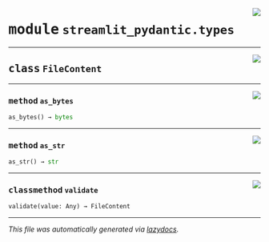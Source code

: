 <!-- markdownlint-disable -->

<a href="https://github.com/lukasmasuch/streamlit-pydantic/blob/main/src/streamlit_pydantic/types.py#L0"><img align="right" style="float:right;" src="https://img.shields.io/badge/-source-cccccc?style=flat-square"></a>

# <kbd>module</kbd> `streamlit_pydantic.types`






---

<a href="https://github.com/lukasmasuch/streamlit-pydantic/blob/main/src/streamlit_pydantic/types.py#L5"><img align="right" style="float:right;" src="https://img.shields.io/badge/-source-cccccc?style=flat-square"></a>

## <kbd>class</kbd> `FileContent`







---

<a href="https://github.com/lukasmasuch/streamlit-pydantic/blob/main/src/streamlit_pydantic/types.py#L6"><img align="right" style="float:right;" src="https://img.shields.io/badge/-source-cccccc?style=flat-square"></a>

### <kbd>method</kbd> `as_bytes`

```python
as_bytes() → bytes
```





---

<a href="https://github.com/lukasmasuch/streamlit-pydantic/blob/main/src/streamlit_pydantic/types.py#L9"><img align="right" style="float:right;" src="https://img.shields.io/badge/-source-cccccc?style=flat-square"></a>

### <kbd>method</kbd> `as_str`

```python
as_str() → str
```





---

<a href="https://github.com/lukasmasuch/streamlit-pydantic/blob/main/src/streamlit_pydantic/types.py#L20"><img align="right" style="float:right;" src="https://img.shields.io/badge/-source-cccccc?style=flat-square"></a>

### <kbd>classmethod</kbd> `validate`

```python
validate(value: Any) → FileContent
```








---

_This file was automatically generated via [lazydocs](https://github.com/ml-tooling/lazydocs)._

